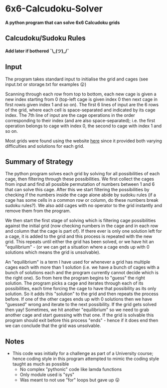 # 6x6-Calcudoku-Solver

**A python program that can solve 6x6 Calcudoku grids**


## Calcudoku/Sudoku Rules
**Add later if bothered ¯\\\_(ツ)\_/¯**

## Input
The program takes standard input to initialise the grid and cages (see input.txt or storage.txt for examples :stuck_out_tongue:)

Scanning through each row from top to bottom, each new cage is given a new index starting from 0 (top-left cage is given index 0 then next cage in first rowis given index 1 and so on). The first 6 lines of input are the 6 rows of the grid, where each cell is space-separated and indicated by its cage index. The 7th line of input are the cage operations in the order corresponding to their index (and are also space-separated); i.e. the first operation belongs to cage with index 0, the second to cage with index 1 and so on.

Most grids were found using the website [here](<https://newdoku.com/>) since it provided both varying difficulties and solutions for each grid.


## Summary of Strategy
The python program solves each grid by solving for all possibilities of each cage, then filtering through these possibilities. We first collect the cages from input and find all possible permutation of numbers between 1 and 6 that can solve this cage. After this we start filtering the possibilities by checking if the numbers inside the cage alone abide by sudoku rules (if a cage has some cells in a common row or column, do these numbers break sudoku rules?). We also add cages with no operator to the grid instantly and remove them from the program.

We then start the first stage of solving which is filtering cage possibilities against the initial grid (now checking numbers in the cage and in each row and column that the cage is part of). If there ever is only one solution left for a cage, it is added to the grid and this process is repeated with the new grid. This repeats until either the grid has been solved, or we have hit an "equilibrium" - (or we can get a situation where a cage ends up with 0 solutions which means the grid is unsolvable).

An "equilibrium" is a term I have used for whenever a grid has multiple cages each with more than 1 solution (i.e. we have a bunch of cages with a bunch of solutions each and the program currently cannot decide which is the right one). So from here the program begins to "guess" the right solution. The program picks a cage and iterates through each of its possibilities, each time forcing the cage to have that possibility as its only solution. So it adds this "solution" to the grid and then repeats the process before. If one of the other cages ends up with 0 solutions then we have "guessed" wrong and iterate to the next possibility. If the grid gets solved then yay! Sometimes, we hit another "equilibrium" so we need to grab another cage and start guessing with that one. If the grid is solvable this program should exit before this process "ends" - hence if it does end then we can conclude that the grid was unsolvable.

## Notes
- This code was initially for a challenge as part of a University course; hence coding style in this program attempted to mimic the coding style taught as much as possible
  - No complex "pythonic" code like lamda functions
  - Only module used is "sys"
  - Was meant to not use "for" loops but gave up :stuck_out_tongue:

